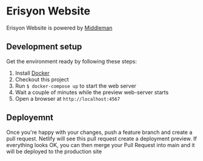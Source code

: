# Erisyon Website

Erisyon Website is powered by [Middleman](http://middlemanapp.com/)

## Development setup

Get the environment ready by following these steps:

1. Install [Docker](https://docs.docker.com/get-started/#install-docker-desktop)
1. Checkout this project
1. Run `$ docker-compose up` to start the web server
1. Wait a couple of minutes while the preview web-server starts
1. Open a browser at `http://localhost:4567`

## Deployemnt

Once you're happy with your changes, push a feature branch and create a pull
request. Netlify will see this pull request create a deployment preview. If
everything looks OK, you can then merge your Pull Request into main and it will be
deployed to the production site
